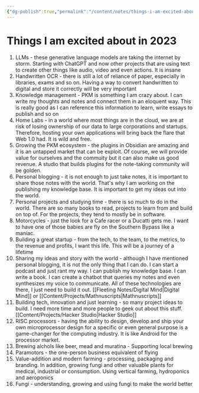 ```yaml
---
{"dg-publish":true,"permalink":"/content/notes/things-i-am-excited-about-in-2023/","noteIcon":"2"}
---
```


# Things I am excited about in 2023

1. LLMs - these generative language models are taking the internet by storm. Starting with ChatGPT and now other projects that are using text to create other things like audio, video and even actions. It is insane
2. Handwritten OCR - there is still a lot of reliance of paper, especially in libraries, exams and so on. Having a way to convert handwritten to digital and store it correctly will be very important
3. Knowledge management - PKM is something I am crazy about. I can write my thoughts and notes and connect them in an eloquent way. This is really good as I can reference this information to learn, write essays to publish and so on
4. Home Labs - in a world where most things are in the cloud, we are at risk of losing ownership of our data to large corporations and startups. Therefore, hosting your own applications will bring back the flare that Web 1.0 had. It is wild and free.
5. Growing the PKM ecosystem - the plugins in Obsidian are amazing and it is an untapped market that can be exploit. Of course, we will provide value for ourselves and the commuity but it can also make us good revenue. A studio that builds plugins for the note-taking community will be golden.
6. Personal blogging - it is not enough to just take notes, it is important to share those notes with the world. That's why I am working on the publishing my knowledge base. It is important to get my ideas out into the world. 
7. Personal projects and studying time - there is so much to do in the world. There are so many books to read, projects to learn from and build on top of. For the projects, they tend to mostly be in software.
9. Motorcycles - just the look for a Cafe racer or a Ducatti gets me. I want to have one of those babies are fly on the Southern Bypass like a maniac.
10. Building a great startup - from the tech, to the team, to the metrics, to the revenue and profits, I want this life. This will be a journey of a lifetime
11. Sharing my ideas and story with the world - although I have mentioned personal blogging, it is not the only thing that I can do. I can start a podcast and just rant my way. I can publish my knowledge base. I can write a book. I can create a chatbot that queries my notes and even synthesizes my voice to communicate. All of these technologies are there, I just need to build it out. [[Fleeting Notes/Digital Mind\|Digital Mind]] or [[Content/Projects/Mathnuscripts\|Mathnuscripts]]
12. Building tech, innovation and just learning - so many project ideas to build. I need more time and more people to geek out about this stuff. [[Content/Projects/Hacker Studio\|Hacker Studio]]
13. RISC processors - having the ability to design, develop and ship your own microprocessor design for a specific or even general purpose is a game-changer for the computing industry. It is like Android for the processor market.
14. Brewing alchols like beer, mead and muratina - Supporting local brewing
15. Paramotors - the one-person business equivalent of flying
16. Value-addition and modern farming - processing, packaging and branding. In addition, growing fungi and other valuable plants for medical, industrial or consumption. Using vertical farming, hydroponics and aeroponics
17. Fungi - understanding, growing and using fungi to make the world better